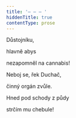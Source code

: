 ```yaml
---
title: '– – – '
hiddenTitle: true
contentType: prose
---
```


Důstojníku,

hlavně abys

nezapomněl na cannabis!

Neboj se, řek Duchač,

činný orgán zvůle.

Hned pod schody z půdy

strčím mu chebule!
